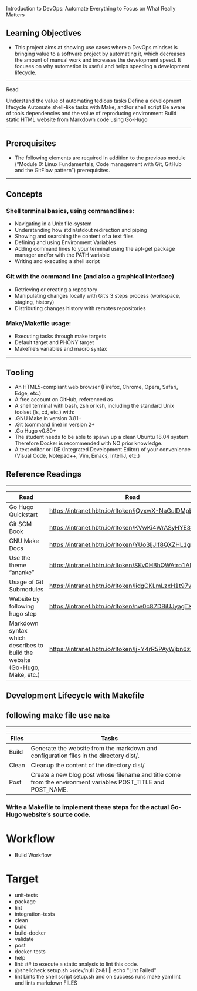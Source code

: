 Introduction to DevOps: Automate Everything to Focus on What Really Matters

## Learning Objectives

* This project aims at showing use cases where a DevOps mindset is bringing value to a software project by automating it, which decreases the amount of manual work and increases the development speed. It focuses on why automation is useful and helps speeding a development lifecycle.

---
Read

Understand the value of automating tedious tasks
Define a development lifecycle
Automate shell-like tasks with Make, and/or shell script
Be aware of tools dependencies and the value of reproducing environment
Build static HTML website from Markdown code using Go-Hugo

---
## Prerequisites

* The following elements are required In addition to the previous module (“Module 0: Linux Fundamentals, Code management with Git, GitHub and the GitFlow pattern”) prerequisites.

---
## Concepts

### Shell terminal basics, using command lines:
* Navigating in a Unix file-system
* Understanding how stdin/stdout redirection and piping
* Showing and searching the content of a text files
* Defining and using Environment Variables
* Adding command lines to your terminal using the apt-get package manager and/or with the PATH variable
* Writing and executing a shell script

### Git with the command line (and also a graphical interface)
* Retrieving or creating a repository
* Manipulating changes locally with Git’s 3 steps process (workspace, staging, history)
* Distributing changes history with remotes repositories

### Make/Makefile usage:
* Executing tasks through make targets
* Default target and PHONY target
* Makefile’s variables and macro syntax

---
## Tooling

* An HTML5-compliant web browser (Firefox, Chrome, Opera, Safari, Edge, etc.)
* A free account on GitHub, referenced as <GitHub Handle>
* A shell terminal with bash, zsh or ksh, including the standard Unix toolset (ls, cd, etc.) with:
* .GNU Make in version 3.81+
* .Git (command line) in version 2+
* .Go Hugo v0.80+
* The student needs to be able to spawn up a clean Ubuntu 18.04 system. Therefore Docker is recommended with NO prior knowledge.
* A text editor or IDE (Integrated Development Editor) of your convenience (Visual Code, Notepad++, Vim, Emacs, IntelliJ, etc.)


## Reference Readings
---
Read|Read
---|---
Go Hugo Quickstart | https://intranet.hbtn.io/rltoken/jQyxwX-NaGuIDMpbklREZQ
Git SCM Book | https://intranet.hbtn.io/rltoken/KVwKi4WrASyHYE3BGnsbzg
GNU Make Docs | https://intranet.hbtn.io/rltoken/YUo3ljJIf8QXZHL1gXPuEQ
Use the theme “ananke” | https://intranet.hbtn.io/rltoken/SKy0HBhQWAtro1AlK8FVug
Usage of Git Submodules | https://intranet.hbtn.io/rltoken/lidgCKLmLzxH1t97w6IaSA
Website by following hugo step | https://intranet.hbtn.io/rltoken/nw0c87DBiUJyagTXw9z4Ig
Markdown syntax which describes to build the website (Go-Hugo, Make, etc.) | https://intranet.hbtn.io/rltoken/lj-Y4rR5PAyWjbn6z39_QA

##  Development Lifecycle with Makefile
## following make file use `make` <command>
---
Files|Tasks
---|---
Build | Generate the website from the markdown and configuration files in the directory dist/.
Clean | Cleanup the content of the directory dist/
Post | Create a new blog post whose filename and title come from the environment variables POST_TITLE and POST_NAME.
### Write a Makefile to implement these steps for the actual Go-Hugo website’s source code.

# Workflow 
* Build Workflow 

# Target
* unit-tests
* package
* lint
* integration-tests
* clean
* build
* build-docker
* validate
* post
* docker-tests
* help
* lint: ## to execute a static analysis to lint this code.
* @shellcheck setup.sh >/dev/null 2>&1 || echo "Lint Failed"
* lint	Lints the shell script setup.sh and on success runs make yamllint and lints markdown FILES
